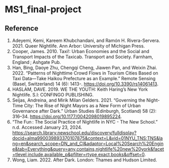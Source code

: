 # MS1_final-project

## Reference
1. Adeyemi, Kemi, Kareem Khubchandani, and Ramón H. Rivera-Servera. 2021. Queer Nightlife. Ann Arbor: University of Michigan Press.
2. Cooper, James. 2010. Taxi!: Urban Economies and the Social and Transport Impacts of the Taxicab. Transport and Society. Farnham, England ; Ashgate Pub.
3. Han, Bing, Daoye Zhu, Chengqi Cheng, Jiawen Pan, and Weixin Zhai. 2022. “Patterns of Nighttime Crowd Flows in Tourism Cities Based on Taxi Data—Take Haikou Prefecture as an Example.” Remote Sensing (Basel, Switzerland) 14 (6): 1413-. https://doi.org/10.3390/rs14061413.
4. HASLAM, DAVE. 2019. WE THE YOUTH: Keith Haring’s New York Nightlife. S.l: CONFINGO PUBLISHING.
5. Seijas, Andreina, and Mirik Milan Gelders. 2021. “Governing the Night-Time City: The Rise of Night Mayors as a New Form of Urban Governance after Dark.” Urban Studies (Edinburgh, Scotland) 58 (2): 316–34. https://doi.org/10.1177/0042098019895224.
6. “The Fun : The Social Practice of Nightlife in NYC - The New School.” n.d. Accessed January 23, 2024. https://search.library.newschool.edu/discovery/fulldisplay?docid=alma990039893370107875&context=L&vid=01NYU_TNS:TNS&lang=en&search_scope=DN_and_CI&adaptor=Local%20Search%20Engine&tab=Everything&query=any,contains,nightlife%20new%20york&facet=tlevel,include,available_p&pfilter=rtype,exact,books&offset=0.
7. Wong, Liam. 2022. After Dark. London: Thames and Hudson Limited.
